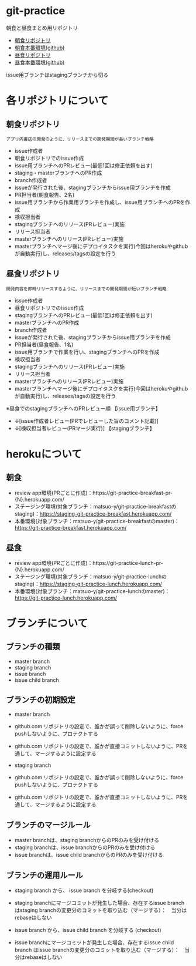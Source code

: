 # git-practice
朝食と昼食まとめ用リポジトリ

- [朝食リポジトリ](https://github.com/matsuo-y/git-practice-breakfast)
- [朝食本番環境(github)](https://matsuo-y.github.io/git-practice-breakfast/)
- [昼食リポジトリ](https://github.com/matsuo-y/git-practice-lunch)
- [昼食本番環境(github)](https://matsuo-y.github.io/git-practice-lunch/)

issue用ブランチはstagingブランチから切る

# 各リポジトリについて

## 朝食リポジトリ
`アプリ内書店の開発のように、リリースまでの開発期間が長いブランチ戦略`
- issue作成者
 - 朝食リポジトリでのissue作成
 - issue用ブランチへのPRレビュー(最低1回は修正依頼を出す)
 - staging・masterブランチへのPR作成
- branch作成者
 - issueが発行された後、stagingブランチからissue用ブランチを作成
- PR担当者(朝食報告、2名)
 - issue用ブランチから作業用ブランチを作成し、issue用ブランチへのPRを作成
- 検収担当者
 - stagingブランチへのリリース(PRレビュー)実施
- リリース担当者
 - masterブランチへのリリース(PRレビュー)実施
 - masterブランチへマージ後にデプロイタスクを実行(今回はherokuやgithubが自動実行)し、releases/tagsの設定を行う

## 昼食リポジトリ
`開発内容を即時リリースするように、リリースまでの開発期間が短いブランチ戦略`
- issue作成者
 - 昼食リポジトリでのissue作成
 - stagingブランチへのPRレビュー(最低1回は修正依頼を出す)
 - masterブランチへのPR作成
- branch作成者
 - issueが発行された後、stagingブランチからissue用ブランチを作成
- PR担当者(昼食報告、1名)
 - issue用ブランチで作業を行い、stagingブランチへのPRを作成
- 検収担当者
 - stagingブランチへのリリース(PRレビュー)実施
- リリース担当者
 - masterブランチへのリリース(PRレビュー)実施
 - masterブランチへマージ後にデプロイタスクを実行(今回はherokuやgithubが自動実行)し、releases/tagsの設定を行う

※昼食でのstagingブランチへのPRレビュー順
 【issue用ブランチ】
 - ↓[issue作成者レビュー(PRでレビューした旨のコメント記載)]
 - ↓[検収担当者レビュー(PRマージ実行)]
 【stagingブランチ】

# herokuについて

## 朝食

- review app環境(PRごとに作成)：https://git-practice-breakfast-pr-{N}.herokuapp.com/
- ステージング環境(対象ブランチ：matsuo-y/git-practice-breakfastのstaging)：https://staging-git-practice-breakfast.herokuapp.com/
- 本番環境(対象ブランチ：matsuo-y/git-practice-breakfastのmaster)：https://git-practice-breakfast.herokuapp.com/

## 昼食

- review app環境(PRごとに作成)：https://git-practice-lunch-pr-{N}.herokuapp.com/
- ステージング環境(対象ブランチ：matsuo-y/git-practice-lunchのstaging)：https://staging-git-practice-lunch.herokuapp.com/
- 本番環境(対象ブランチ：matsuo-y/git-practice-lunchのmaster)：https://git-practice-lunch.herokuapp.com/

# ブランチについて

## ブランチの種類

- master branch
- staging branch
- issue branch
- issue child branch

## ブランチの初期設定

- master branch
 - github.com リポジトリの設定で、誰かが誤って削除しないように、force pushしないように、プロテクトする
 - github.com リポジトリの設定で、誰かが直接コミットしないように、PRを通して、マージするように設定する

- staging branch
 - github.com リポジトリの設定で、誰かが誤って削除しないように、force pushしないように、プロテクトする
 - github.com リポジトリの設定で、誰かが直接コミットしないように、PRを通して、マージするように設定する

## ブランチのマージルール
- master branchは、staging branchからのPRのみを受け付ける
- staging branchは、issue branchからのPRのみを受け付ける
- issue branchは、issue child branchからのPRのみを受け付ける

## ブランチの運用ルール
- staging branch から、 issue branch を分岐する(checkout)
- staging branchにマージコミットが発生した場合、存在するissue branch はstaging branchの変更分のコミットを取り込む（マージする）：　当分はrebaseはしない

- issue branch から、issue child branch を分岐する (checkout)
- issue branchにマージコミットが発生した場合、存在するissue child branch はissue branchの変更分のコミットを取り込む（マージする）：　当分はrebaseはしない
